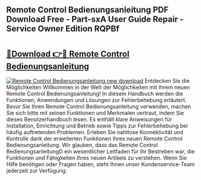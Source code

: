 ## Remote Control Bedienungsanleitung PDF Download Free - Part-sxA User Guide Repair - Service Owner Edition RQPBf

# <h2><a href="http://df4bkz.blite.top/?on=Remote+Control+Bedienungsanleitung">🔗Download 👉🔴 Remote Control Bedienungsanleitung</a></h2>

[![Remote Control Bedienungsanleitung new download](https://i.imgur.com/lujVjoI.png)](http://df4bkz.blite.top/?on=Remote+Control+Bedienungsanleitung)
Entdecken Sie die Möglichkeiten Willkommen in der Welt der Möglichkeiten mit Ihrem neuen Remote Control Bedienungsanleitung! In diesem Handbuch werden die Funktionen, Anwendungen und Lösungen zur Fehlerbehebung erläutert. Bevor Sie Ihren Remote Control Bedienungsanleitung verwenden, machen Sie sich bitte mit seinen Funktionen und Merkmalen vertraut, indem Sie dieses Benutzerhandbuch lesen. Es enthält klare Anweisungen für Installation, Einrichtung und Betrieb sowie Tipps zur Fehlerbehebung bei häufig auftretenden Problemen. Erleben Sie nahtlose Konnektivität und Kontrolle dank der erweiterten Funktionen Ihres neuen Remote Control Bedienungsanleitung. Wir glauben, dass das Remote Control BedienungsanleitungD ein wesentlicher Leitfaden für Ihr Bestreben war, die Funktionen und Fähigkeiten Ihres neuen Artikels zu verstehen. Wenn Sie Hilfe benötigen oder Fragen haben, steht Ihnen unser Kundenservice-Team jederzeit zur Verfügung.
